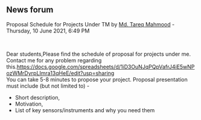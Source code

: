 <h2>News forum</h2><a href="https://moodle.cse.buet.ac.bd/user/view.php?id=1767&course=570"></a>
Proposal Schedule for Projects Under TM
by <a href="https://moodle.cse.buet.ac.bd/user/view.php?id=1767&course=570">Md. Tareq Mahmood</a> - Thursday, 10 June 2021, 6:49 PM


 

Dear students,Please find the schedule of proposal for projects under me. Contact me for any problem regarding this.<a href="https://docs.google.com/spreadsheets/d/1iD3OuNJqPQpVafrJ4iE5wNPozWMrDyrpLImra13qHeE/edit?usp=sharing">https://docs.google.com/spreadsheets/d/1iD3OuNJqPQpVafrJ4iE5wNPozWMrDyrpLImra13qHeE/edit?usp=sharing</a><br />You can take 5-8 minutes to propose your project. Proposal presentation must include (but not limited to) -<ul><li>Short description, </li><li>Motivation, </li><li>List of key sensors/instruments and why you need them</li></ul><br />






